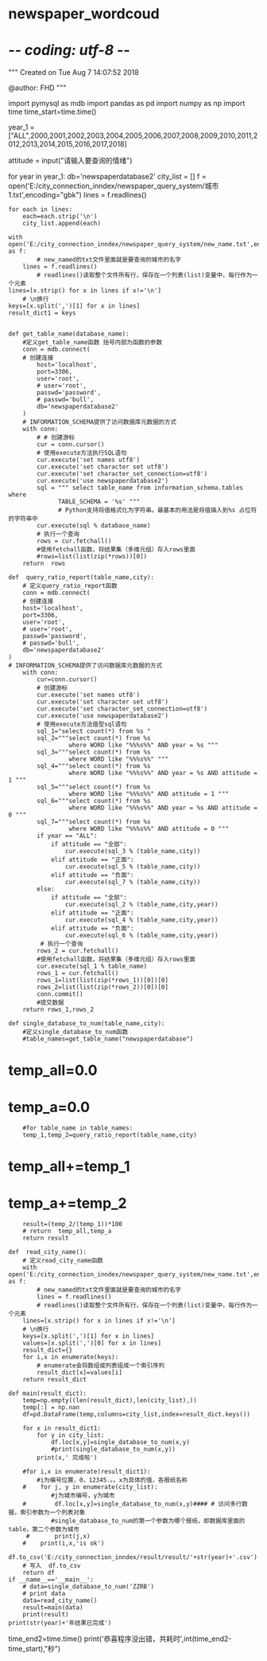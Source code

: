 # newspaper_wordcoud
# -*- coding: utf-8 -*-
"""
Created on Tue Aug  7 14:07:52 2018

@author: FHD
"""

import pymysql as mdb
import pandas as pd
import numpy as np
import time
time_start=time.time()

year_1 = ["ALL",2000,2001,2002,2003,2004,2005,2006,2007,2008,2009,2010,2011,2012,2013,2014,2015,2016,2017,2018]

attitude = input("请输入要查询的情绪")

for year in year_1:
    db='newspaperdatabase2'
    city_list = []
    f = open('E:/city_connection_inndex/newspaper_query_system/城市1.txt',encoding="gbk")
    lines = f.readlines()
    
    for each in lines:
        each=each.strip('\n')
        city_list.append(each)
    
    with open('E:/city_connection_inndex/newspaper_query_system/new_name.txt',encoding="gbk") as f:
            # new_named的txt文件里面就是要查询的城市的名字
        lines = f.readlines()
            # readlines()读取整个文件所有行，保存在一个列表(list)变量中，每行作为一个元素
    lines=[x.strip() for x in lines if x!='\n']
        # \n换行
    keys=[x.split(',')[1] for x in lines]
    result_dict1 = keys
    
    
    def get_table_name(database_name):
        #定义get_table_name函数 括号内部为函数的参数
        conn = mdb.connect(
        # 创建连接
            host='localhost',
            port=3306,
            user='root',
            # user='root',
            passwd='password',
            # passwd='bull',
            db='newspaperdatabase2'
        )
        # INFORMATION_SCHEMA提供了访问数据库元数据的方式
        with conn:
            # # 创建游标
            cur = conn.cursor()
            # 使用execute方法执行SQL语句
            cur.execute('set names utf8')
            cur.execute('set character set utf8')
            cur.execute('set character_set_connection=utf8')
            cur.execute('use newspaperdatabase2')
            sql = """ select table_name from information_schema.tables where
                  TABLE_SCHEMA = '%s' """
                  # Python支持将值格式化为字符串。最基本的用法是将值插入到%s 占位符的字符串中
            cur.execute(sql % database_name)
            # 执行一个查询
            rows = cur.fetchall()
            #使用fetchall函数，将结果集（多维元组）存入rows里面
            #rows=list(list(zip(*rows))[0])
        return  rows
    
    def  query_ratio_report(table_name,city):
        # 定义query_ratio_report函数
        conn = mdb.connect(
        # 创建连接
        host='localhost',
        port=3306,
        user='root',
        # user='root',
        passwd='password',
        # passwd='bull',
        db='newspaperdatabase2'
    )
    # INFORMATION_SCHEMA提供了访问数据库元数据的方式
        with conn:
            cur=conn.cursor()
            # 创建游标
            cur.execute('set names utf8')
            cur.execute('set character set utf8')
            cur.execute('set character_set_connection=utf8')
            cur.execute('use newspaperdatabase2')
            # 使用execute方法值型sql语句
            sql_1="select count(*) from %s "
            sql_2="""select count(*) from %s
                     where WORD like "%%%s%%" AND year = %s """
            sql_3="""select count(*) from %s
                     where WORD like "%%%s%%" """
            sql_4="""select count(*) from %s
                     where WORD like "%%%s%%" AND year = %s AND attitude = 1 """
            sql_5="""select count(*) from %s
                     where WORD like "%%%s%%" AND attitude = 1 """                 
            sql_6="""select count(*) from %s
                     where WORD like "%%%s%%" AND year = %s AND attitude = 0 """
            sql_7="""select count(*) from %s
                     where WORD like "%%%s%%" AND attitude = 0 """  
            if year == "ALL":
                if attitude == "全部":
                    cur.execute(sql_3 % (table_name,city))
                elif attitude == "正面":
                    cur.execute(sql_5 % (table_name,city))
                elif attitude == "负面":
                    cur.execute(sql_7 % (table_name,city))
            else:
                if attitude == "全部":
                    cur.execute(sql_2 % (table_name,city,year))
                elif attitude == "正面":
                    cur.execute(sql_4 % (table_name,city,year))
                elif attitude == "负面":
                    cur.execute(sql_6 % (table_name,city,year))
             # 执行一个查询
            rows_2 = cur.fetchall()
            #使用fetchall函数，将结果集（多维元组）存入rows里面
            cur.execute(sql_1 % table_name)
            rows_1 = cur.fetchall()
            rows_1=list(list(zip(*rows_1))[0])[0]
            rows_2=list(list(zip(*rows_2))[0])[0]
            conn.commit()
            #提交数据
        return rows_1,rows_2
    
    def single_database_to_num(table_name,city):
        #定义single_database_to_num函数
        #table_names=get_table_name("newspaperdatabase")
#        temp_all=0.0
#        temp_a=0.0
        #for table_name in table_names:
        temp_1,temp_2=query_ratio_report(table_name,city)
#        temp_all+=temp_1
#        temp_a+=temp_2
        result=(temp_2/(temp_1))*100
        # return  temp_all,temp_a
        return result
    
    def  read_city_name():
        # 定义read_city_name函数
        with open('E:/city_connection_inndex/newspaper_query_system/new_name.txt',encoding="gbk") as f:
            # new_named的txt文件里面就是要查询的城市的名字
            lines = f.readlines()
            # readlines()读取整个文件所有行，保存在一个列表(list)变量中，每行作为一个元素
        lines=[x.strip() for x in lines if x!='\n']
        # \n换行
        keys=[x.split(',')[1] for x in lines]
        values=[x.split(',')[0] for x in lines]
        result_dict={}
        for i,x in enumerate(keys):
            # enumerate会将数组或列表组成一个索引序列
            result_dict[x]=values[i]
        return result_dict
    
    def main(result_dict):
        temp=np.empty((len(result_dict),len(city_list),))
        temp[:] = np.nan
        df=pd.DataFrame(temp,columns=city_list,index=result_dict.keys())
        
        for x in result_dict1:
            for y in city_list:
                df.loc[x,y]=single_database_to_num(x,y)
                #print(single_database_to_num(x,y))
            print(x,' 完成啦')
        
        #for i,x in enumerate(result_dict1):
            #i为编号位置，0，12345.。。x为具体的值，各报纸名称
        #    for j, y in enumerate(city_list):
                #j为城市编号，y为城市
        #        df.loc[x,y]=single_database_to_num(x,y)#### # 访问多行数据，索引参数为一个列表对象
                #single_database_to_num的第一个参数为哪个报纸，即数据库里面的table，第二个参数为城市
         #       print(j,x)
        #    print(i,x,'is ok')
        df.to_csv('E:/city_connection_inndex/result/result/'+str(year)+'.csv')
        # 写入  df.to_csv
        return df
    if __name__=='__main__':
        # data=single_database_to_num('ZZRB')
        # print data
        data=read_city_name()
        result=main(data)
        print(result)
    print(str(year)+'年结果已完成')
time_end2=time.time()
print('恭喜程序没出错，共耗时',int(time_end2-time_start),"秒")    
    
